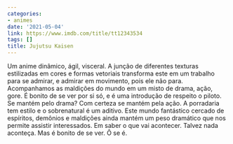 ```yaml
---
categories:
- animes
date: '2021-05-04'
link: https://www.imdb.com/title/tt12343534
tags: []
title: Jujutsu Kaisen
---
```


Um anime dinâmico, ágil, visceral. A junção de diferentes texturas estilizadas em cores e formas vetoriais transforma este em um trabalho para se admirar, e admirar em movimento, pois ele não para. Acompanhamos as maldições do mundo em um misto de drama, ação, gore. É bonito de se ver por si só, e é uma introdução de respeito o piloto. Se mantém pelo drama? Com certeza se mantém pela ação. A porradaria tem estilo e o sobrenatural é um aditivo. Este mundo fantástico cercado de espíritos, demônios e maldições ainda mantém um peso dramático que nos permite assistir interessados. Em saber o que vai acontecer. Talvez nada aconteça. Mas é bonito de se ver. Ô se é.